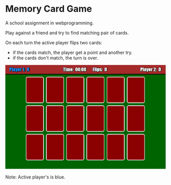 # Memory Card Game

A school assignment in webprogramming.

Play against a friend and try to find matching pair of cards.

On each turn the active player flips two cards:
- if the cards match, the player get a point and another try.
- if the cards don't match, the turn is over.

![Game preview](images/gamePreview01.png)

Note: Active player's is blue.
